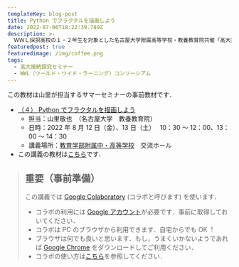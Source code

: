 ```yaml
---
templateKey: blog-post
title: Python でフラクタルを描画しよう
date: 2022-07-06T18:22:39.789Z
description: >-
  ＷＷＬ採択高校の１・２年生を対象とした名古屋大学附属高等学校・教養教育院共催「高大接続探究セミナー」の事前教材を公開しました．受講される方は必ず目を通しておいてください．
featuredpost: true
featuredimage: /img/coffee.png
tags:
  - 高大接続探究セミナー
  - WWL（ワールド・ワイド・ラーニング）コンソーシアム
---
```


この教材は山里が担当するサマーセミナーの事前教材です．

- [（４） Python でフラクタルを描画しよう](/research/OER/wwl/)
  - 担当：山里敬也　（名古屋大学　教養教育院）
  - 日時：2022 年 8 月 12 日（金）、13 日（土）　 10：30 ～ 12：00、13：00 ～ 14：30
  - 講義場所：[教育学部附属中・高等学校](https://highschl.educa.nagoya-u.ac.jp/)　交流ホール
- この講義の教材は[こちら](/research/OER/wwl/)です．

> ## 重要（事前準備）　
>
> この講義では [Google Colaboratory](https://colab.research.google.com/) (コラボと呼びます) を使います．
>
> - コラボの利⽤には [Google アカウント](https://support.google.com/accounts/answer/27441?hl=ja)が必要です．事前に取得しておいてください．
> - コラボは PC のブラウザから利⽤できます．⾃宅からでも OK︕
> - ブラウザは何でも良いと思います．もし，うまくいかないようであれば [Google Chrome](https://www.google.co.jp/chrome/) をダウンロードしてご利⽤ください．
> - コラボの使い方は[こちら](https://sites.google.com/a.ipsj.or.jp/mooc/list/How2)を参照してください．
